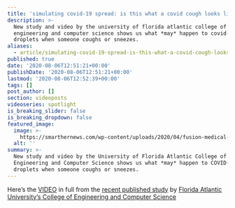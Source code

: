 ```yaml
---
title: 'simulating covid-19 spread: is this what a covid cough looks like?'
description: >-
  New study and video by the university of florida atlantic college of
  engineering and computer science shows us what *may* happen to covid-19
  droplets when someone coughs or sneezes.
aliases:
  - article/simulating-covid-19-spread-is-this-what-a-covid-cough-looks-like/
published: true
date: '2020-08-06T12:51:21+00:00'
publishDate: '2020-08-06T12:51:21+00:00'
lastmod: '2020-08-06T12:52:39+00:00'
tags: []
post_author: []
section: videoposts
videoseries: spotlight
is_breaking_slider: false
is_breaking_dropdown: false
featured_image:
  image: >-
    https://smarthernews.com/wp-content/uploads/2020/04/fusion-medical-animation-EAgGqOiDDMg-unsplash-min-1024x576.jpg
  alt: ''
summary: >-
  New study and video by the University of Florida Atlantic College of
  Engineering and Computer Science shows us what *may* happen to COVID-19
  droplets when someone coughs or sneezes.
---
```

Here’s the [VIDEO](\"https://www.fau.edu/newsdesk/articles/efficacy-facemasks-coronavirus.php\") in full from the [recent published study](\"https://aip.scitation.org/doi/10.1063/5.0016018\") by [Florida Atlantic University’s College of Engineering and Computer Science](\"https://www.fau.edu/newsdesk/articles/efficacy-facemasks-coronavirus.php\")